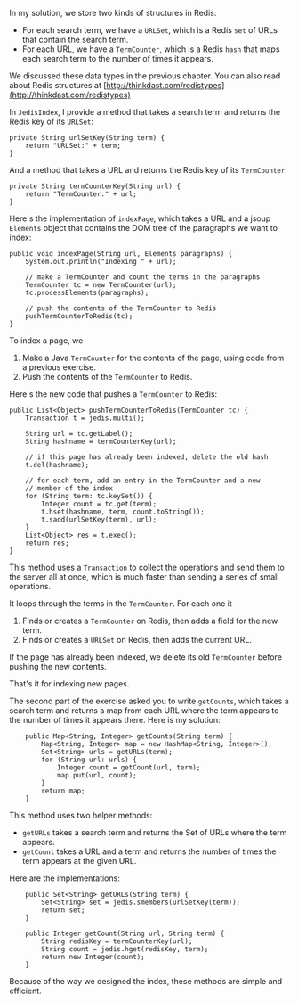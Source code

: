 In my solution, we store two kinds of structures in Redis:



*  For each search term, we have a `URLSet`, which is a Redis `set` of URLs that contain the search term.
*  For each URL, we have a `TermCounter`, which is a Redis `hash` that maps each search term to the number of times it appears. 

We discussed these data types in the previous chapter. You can also read about Redis structures at [http://thinkdast.com/redistypes](http://thinkdast.com/redistypes)


In `JedisIndex`, I provide a method that takes a search term and returns the Redis key of its `URLSet`:

```code
private String urlSetKey(String term) {
    return "URLSet:" + term;
}
```

And a method that takes a URL and returns the Redis key of its `TermCounter`:

```code
private String termCounterKey(String url) {
    return "TermCounter:" + url;
}
```

Here's the implementation of `indexPage`, which takes a URL and a jsoup `Elements` object that contains the DOM tree of the paragraphs we want to index:

```code
public void indexPage(String url, Elements paragraphs) {
    System.out.println("Indexing " + url);

    // make a TermCounter and count the terms in the paragraphs
    TermCounter tc = new TermCounter(url);
    tc.processElements(paragraphs);

    // push the contents of the TermCounter to Redis
    pushTermCounterToRedis(tc);
}
```

To index a page, we



1.  Make a Java `TermCounter` for the contents of the page, using code from a previous exercise.
1.  Push the contents of the `TermCounter` to Redis. 

Here's the new code that pushes a `TermCounter` to Redis:

```code
public List<Object> pushTermCounterToRedis(TermCounter tc) {
    Transaction t = jedis.multi();

    String url = tc.getLabel();
    String hashname = termCounterKey(url);

    // if this page has already been indexed, delete the old hash
    t.del(hashname);

    // for each term, add an entry in the TermCounter and a new
    // member of the index
    for (String term: tc.keySet()) {
        Integer count = tc.get(term);
        t.hset(hashname, term, count.toString());
        t.sadd(urlSetKey(term), url);
    }
    List<Object> res = t.exec();
    return res;
}
```

This method uses a `Transaction` to collect the operations and send them to the server all at once, which is much faster than sending a series of small operations.


It loops through the terms in the `TermCounter`. For each one it



1.  Finds or creates a `TermCounter` on Redis, then adds a field for the new term.
1.  Finds or creates a `URLSet` on Redis, then adds the current URL. 

If the page has already been indexed, we delete its old `TermCounter` before pushing the new contents.

That's it for indexing new pages.


The second part of the exercise asked you to write `getCounts`, which takes a search term and returns a map from each URL where the term appears to the number of times it appears there. Here is my solution:

```code
    public Map<String, Integer> getCounts(String term) {
        Map<String, Integer> map = new HashMap<String, Integer>();
        Set<String> urls = getURLs(term);
        for (String url: urls) {
            Integer count = getCount(url, term);
            map.put(url, count);
        }
        return map;
    }
```

This method uses two helper methods:



*  `getURLs` takes a search term and returns the Set of URLs where the term appears.
*  `getCount` takes a URL and a term and returns the number of times the term appears at the given URL. 

Here are the implementations:

```code
    public Set<String> getURLs(String term) {
        Set<String> set = jedis.smembers(urlSetKey(term));
        return set;
    }

    public Integer getCount(String url, String term) {
        String redisKey = termCounterKey(url);
        String count = jedis.hget(redisKey, term);
        return new Integer(count);
    }
```

Because of the way we designed the index, these methods are simple and efficient.